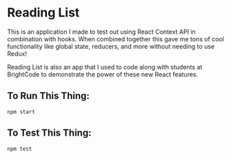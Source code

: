 # Reading List

This is an application I made to test out using React Context API in combination
with hooks. When combined together this gave me tons of cool functionality like
global state, reducers, and more without needing to use Redux!

Reading List is also an app that I used to code along with students
at BrightCode to demonstrate the power of these new React features.

## To Run This Thing:

`npm start`

## To Test This Thing:

`npm test`
